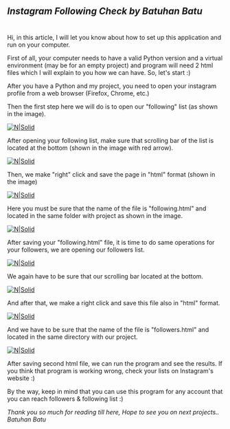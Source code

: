 ## _Instagram Following Check by Batuhan Batu_
#
Hi, in this article, I will let you know about how to set up this application and run on your computer.

First of all, your computer needs to have a valid Python version and a virtual environment (may be for an empty project) and program will need 2 html files which I will explain to you how we can have. So, let's start :)

After you have a Python and my project, you need to open your instagram profile from a web browser (Firefox, Chrome, etc.)

Then the first step here we will do is to open our "following" list (as shown in the image).

[![N|Solid](https://i.ibb.co/XVb5Dkg/step1.png)](https://github.com/batuhanbatu/ig_following_check)

After opening your following list, make sure that scrolling bar of the list is located at the bottom (shown in the image with red arrow).

[![N|Solid](https://i.ibb.co/gw3mV09/step2.png)](https://github.com/batuhanbatu/ig_following_check)

Then, we make "right" click and save the page in "html" format (shown in the image)

[![N|Solid](https://i.ibb.co/0cpXJWB/step3.png)](https://github.com/batuhanbatu/ig_following_check)

Here you must be sure that the name of the file is "following.html" and located in the same folder with project as shown in the image.

[![N|Solid](https://i.ibb.co/nB2JHY1/step4.png)](https://github.com/batuhanbatu/ig_following_check)

After saving your "following.html" file, it is time to do same operations for your followers, we are opening our followers list.

[![N|Solid](https://i.ibb.co/M7NNjLR/step5.png)](https://github.com/batuhanbatu/ig_following_check)

We again have to be sure that our scrolling bar located at the bottom.

[![N|Solid](https://i.ibb.co/LJ0jMRp/step6.png)](https://github.com/batuhanbatu/ig_following_check)

And after that, we make a right click and save this file also in "html" format.

[![N|Solid](https://i.ibb.co/kDn1TBs/step7.png)](https://github.com/batuhanbatu/ig_following_check)

And we have to be sure that the name of the file is "followers.html" and located in the same directory with our project.

[![N|Solid](https://i.ibb.co/DL0ZP0T/step8.png)](https://github.com/batuhanbatu/ig_following_check)

After saving second html file, we can run the program and see the results. If you think that program is working wrong, check your lists on Instagram's website :)

By the way, keep in mind that you can use this program for any account that you can reach followers & following list :)

_Thank you so much for reading till here, Hope to see you on next projects.._
_Batuhan Batu_
